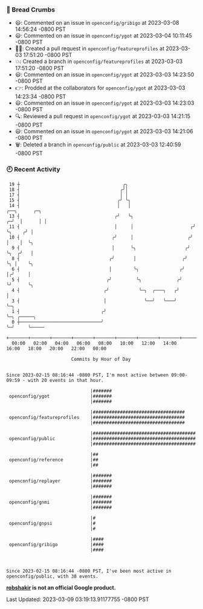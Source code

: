 ### 🍞 Bread Crumbs

 * 😃: Commented on an issue in `openconfig/gribigo` at 2023-03-08 14:56:24 -0800 PST
 * 😃: Commented on an issue in `openconfig/ygot` at 2023-03-04 10:11:45 -0800 PST
 * ✍🏼: Created a pull request in `openconfig/featureprofiles` at 2023-03-03 17:51:20 -0800 PST
 * 💥: Created a branch in `openconfig/featureprofiles` at 2023-03-03 17:51:20 -0800 PST
 * 😃: Commented on an issue in `openconfig/ygot` at 2023-03-03 14:23:50 -0800 PST
 * 👉: Prodded at the collaborators for `openconfig/ygot` at 2023-03-03 14:23:34 -0800 PST
 * 😃: Commented on an issue in `openconfig/ygot` at 2023-03-03 14:23:03 -0800 PST
 * 🔍: Reviewed a pull request in  `openconfig/ygot` at 2023-03-03 14:21:15 -0800 PST
 * 😃: Commented on an issue in `openconfig/ygot` at 2023-03-03 14:21:06 -0800 PST
 * 🗑: Deleted a branch in `openconfig/public` at 2023-03-03 12:40:59 -0800 PST

### 🕘 Recent Activity
```
 19 ┼                                      ╭╮
 18 ┤                                     ╭╯│
 17 ┤                                     │ │
 15 ┤                                    ╭╯ ╰╮
 14 ┤                                    │   │                         ╭──╮      ╭─╮
 13 ┤                                   ╭╯   ╰╮                      ╭─╯  │      │ │
 11 ┤                                   │     │                     ╭╯    ╰╮    ╭╯ │
 10 ┤                                  ╭╯     │                    ╭╯      │    │  ╰╮
  9 ┤                                  │      ╰╮                  ╭╯       ╰╮  ╭╯   │
  8 ┤                                 ╭╯       │                 ╭╯         ╰╮ │    ╰╮
  6 ┤                                 │        ╰╮               ╭╯           │╭╯     │
  5 ┤                                ╭╯         ╰╮             ╭╯            ╰╯      ╰╮
  4 ┤                               ╭╯           ╰─╮  ╭───╮   ╭╯                      │
  3 ┤                               │              ╰──╯   ╰───╯                       ╰─╮
  1 ┤                              ╭╯                                                   ╰─╮ ╭─────╮
  0 ┼──────────────────────────────╯                                                      ╰─╯     ╰─────
    +───────+───────+───────+───────+───────+───────+───────+───────+───────+───────+───────+───────+────
  00:00   02:00   04:00   06:00   08:00   10:00   12:00   14:00   16:00   18:00   20:00   22:00   00:00   

						Commits by Hour of Day


Since 2023-02-15 08:16:44 -0800 PST, I'm most active between 09:00-09:59 - with 20 events in that hour.

```



```
                               |#######
 openconfig/ygot               |#######
                               |#######

                               |##################################
 openconfig/featureprofiles    |##################################
                               |##################################

                               |######################################
 openconfig/public             |######################################
                               |######################################

                               |##
 openconfig/reference          |##
                               |##

                               |#######
 openconfig/replayer           |#######
                               |#######

                               |#######
 openconfig/gnmi               |#######
                               |#######

                               |#
 openconfig/gnpsi              |#
                               |#

                               |####
 openconfig/gribigo            |####
                               |####



Since 2023-02-15 08:16:44 -0800 PST, I've been most active in openconfig/public, with 38 events.

```
**[robshakir](mailto:robjs@google.com) is not an official Google product.**  


Last Updated: 2023-03-09 03:19:13.91177755 -0800 PST
